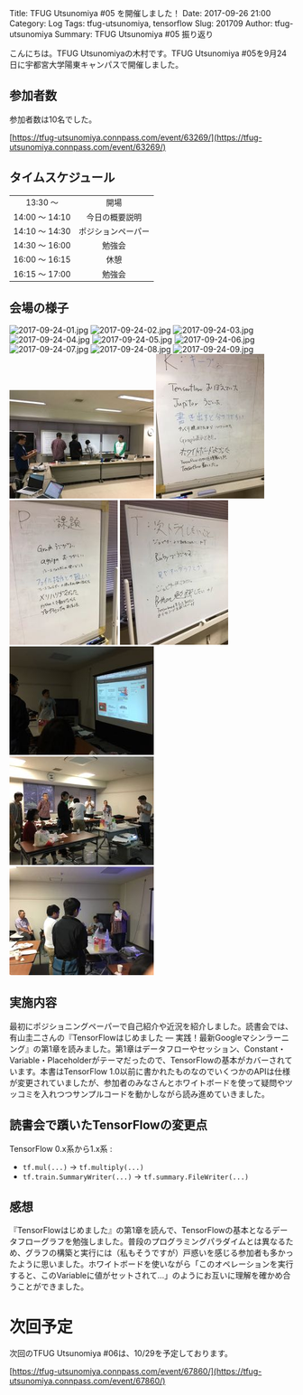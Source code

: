 Title: TFUG Utsunomiya #05 を開催しました！
Date: 2017-09-26 21:00
Category: Log
Tags: tfug-utsunomiya, tensorflow
Slug: 201709
Author: tfug-utsunomiya
Summary: TFUG Utsunomiya #05 振り返り

こんにちは。TFUG Utsunomiyaの木村です。TFUG Utsunomiya #05を9月24日に宇都宮大学陽東キャンパスで開催しました。

## 参加者数

参加者数は10名でした。

[https://tfug-utsunomiya.connpass.com/event/63269/](https://tfug-utsunomiya.connpass.com/event/63269/)

## タイムスケジュール

|||
|:-:|:-:|
|13:30 〜 |開場|
|14:00 〜 14:10|今日の概要説明|
|14:10 〜 14:30|ポジションペーパー|
|14:30 〜 16:00|勉強会|
|16:00 〜 16:15|休憩|
|16:15 〜 17:00|勉強会|

## 会場の様子

![2017-09-24-01.jpg](/images/2017-09-24-01.jpg) ![2017-09-24-02.jpg](/images/2017-09-24-02.jpg) ![2017-09-24-03.jpg](/images/2017-09-24-03.jpg) ![2017-09-24-04.jpg](/images/2017-09-24-04.jpg) ![2017-09-24-05.jpg](/images/2017-09-24-05.jpg) ![2017-09-24-06.jpg](/images/2017-09-24-06.jpg) ![2017-09-24-07.jpg](/images/2017-09-24-07.jpg) ![2017-09-24-08.jpg](/images/2017-09-24-08.jpg) ![2017-09-24-09.jpg](/images/2017-09-24-09.jpg) ![2017-09-24-10.jpg](/images/2017-09-24-10.jpg) ![2017-09-24-11.jpg](/images/2017-09-24-11.jpg) ![2017-09-24-12.jpg](/images/2017-09-24-12.jpg) ![2017-09-24-13.jpg](/images/2017-09-24-13.jpg) ![2017-09-24-14.jpg](/images/2017-09-24-14.jpg) ![2017-09-24-15.jpg](/images/2017-09-24-15.jpg) ![2017-09-24-16.jpg](/images/2017-09-24-16.jpg)

## 実施内容

最初にポジショニングペーパーで自己紹介や近況を紹介しました。読書会では、有山圭二さんの『TensorFlowはじめました ― 実践！最新Googleマシンラーニング』の第1章を読みました。第1章はデータフローやセッション、Constant・Variable・Placeholderがテーマだったので、TensorFlowの基本がカバーされています。本書はTensorFlow 1.0以前に書かれたものなのでいくつかのAPIは仕様が変更されていましたが、参加者のみなさんとホワイトボードを使って疑問やツッコミを入れつつサンプルコードを動かしながら読み進めていきました。

## 読書会で躓いたTensorFlowの変更点

TensorFlow 0.x系から1.x系 :

* `tf.mul(...)` -> `tf.multiply(...)`
* `tf.train.SummaryWriter(...)` -> `tf.summary.FileWriter(...)`

## 感想

『TensorFlowはじめました』の第1章を読んで、TensorFlowの基本となるデータフローグラフを勉強しました。普段のプログラミングパラダイムとは異なるため、グラフの構築と実行には（私もそうですが）戸惑いを感じる参加者も多かったように思いました。ホワイトボードを使いながら「このオペレーションを実行すると、このVariableに値がセットされて…」のようにお互いに理解を確かめ合うことができました。

# 次回予定

次回のTFUG Utsunomiya #06は、10/29を予定しております。

[https://tfug-utsunomiya.connpass.com/event/67860/](https://tfug-utsunomiya.connpass.com/event/67860/)
